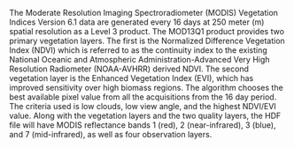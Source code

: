 The Moderate Resolution Imaging Spectroradiometer (MODIS) Vegetation Indices Version 6.1 data are generated every 16 days at 250 meter (m) spatial resolution as a Level 3 product. The MOD13Q1 product provides two primary vegetation layers. The first is the Normalized Difference Vegetation Index (NDVI) which is referred to as the continuity index to the existing National Oceanic and Atmospheric Administration-Advanced Very High Resolution Radiometer (NOAA-AVHRR) derived NDVI. The second vegetation layer is the Enhanced Vegetation Index (EVI), which has improved sensitivity over high biomass regions. The algorithm chooses the best available pixel value from all the acquisitions from the 16 day period. The criteria used is low clouds, low view angle, and the highest NDVI/EVI value. Along with the vegetation layers and the two quality layers, the HDF file will have MODIS reflectance bands 1 (red), 2 (near-infrared), 3 (blue), and 7 (mid-infrared), as well as four observation layers.